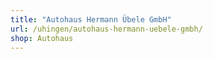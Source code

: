 ```yaml
---
title: "Autohaus Hermann Übele GmbH"
url: /uhingen/autohaus-hermann-uebele-gmbh/
shop: Autohaus
---
```

